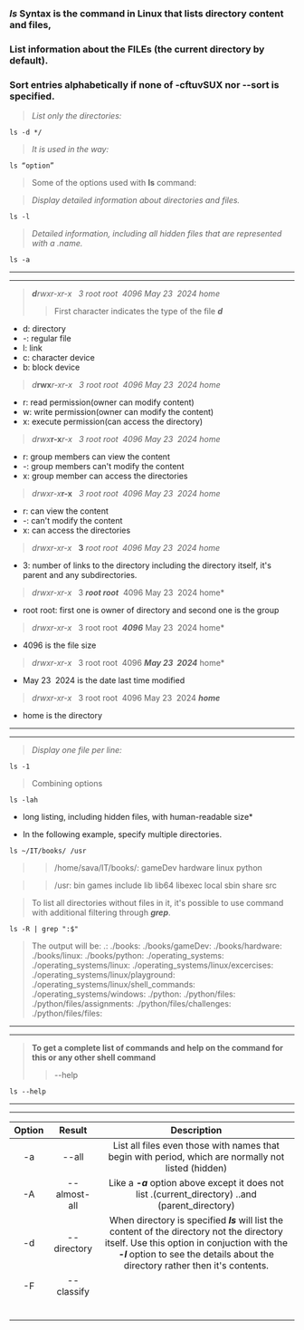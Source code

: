 ### ***ls*** Syntax is the **command** in Linux that lists directory content and files,
### List information about the FILEs (the current directory by default).
### Sort entries alphabetically if none of -cftuvSUX nor --sort is specified.


> *List only the directories:*
```
ls -d */
```

> *It is used in the way:*
```
ls “option”
```


> Some of the options used with **ls** command:

> *Display detailed information about directories and files.*
```
ls -l
```

> *Detailed information, including all hidden files that are represented with a *.name*.*
```
ls -a
```
___
___

> ***d****rwxr-xr-x   3 root root  4096 May 23  2024 home*
>
>> First character indicates the type of the file ***d***
* d: directory
* -: regular file
* l: link
* c: character device
* b: block device

> *d***rwx***r-xr-x   3 root root  4096 May 23  2024 home*
* r: read permission(owner can modify content)
* w: write permission(owner can modify the content)
* x: execute permission(can access the directory)

> *drwx***r-x***r-x   3 root root  4096 May 23  2024 home*
* r: group members can view the content
* -: group members can't modify the content
* x: group member can access the directories

> *drwxr-x***r-x**   *3 root root  4096 May 23  2024 home*
* r: can view the content
* -: can't modify the content
* x: can access the directories

> *drwxr-xr-x*   **3** *root root  4096 May 23  2024 home*
* 3: number of links to the directory including the directory itself, it's parent and any subdirectories.

> *drwxr-xr-x*   3 ***root root***  4096 May 23  2024 home*
* root root: first one is owner of directory and second one is the group

> *drwxr-xr-x*   3 root root  ***4096*** May 23  2024 home*
* 4096 is the file size

> *drwxr-xr-x*   3 root root  4096 ***May 23  2024*** home*
* May 23  2024 is the date last time modified

> *drwxr-xr-x*   3 root root  4096 May 23  2024 ***home***
* home is the directory
___
___

> *Display one file per line:*
```
ls -1
```

> Combining options
```
ls -lah
```
* long listing, including hidden files, with human-readable size*


*  In the following example, specify multiple directories.
>
```
ls ~/IT/books/ /usr
```
>> /home/sava/IT/books/:
gameDev  hardware  linux  python

>> /usr:
bin  games  include  lib  lib64  libexec  local  sbin  share  src



> To list all directories without files in it, it's possible to use
command with additional filtering through ***grep***.
```
ls -R | grep ":$"
```
> The output will be:
.:
./books:
./books/gameDev:
./books/hardware:
./books/linux:
./books/python:
./operating_systems:
./operating_systems/linux:
./operating_systems/linux/excercises:
./operating_systems/linux/playground:
./operating_systems/linux/shell_commands:
./operating_systems/windows:
./python:
./python/files:
./python/files/assignments:
./python/files/challenges:
./python/files/files:

___
___

> **To get a complete list of commands and help on the command for this or any other shell command**
>
>> --help
```
ls --help
```
___
___


| Option | Result | Description |
|:------:|:------:|:-----------:|
|  -a    |   --all    |      List all files even those with names that begin with period, which are normally not listed (hidden)       |
|  -A    |   --almost-all     | Like a ***-a*** option above except it does not list .(current_directory) ..and (parent_directory) |
|  -d    |   --directory     | When directory is specified  ***ls*** will list the content of the directory not the directory itself. Use this option in conjuction with the ***-l*** option to see the details about the directory rather then it's contents.  |
|  -F    |   --classify     |       |
|        |        |             |
|        |        |             |
|        |        |             |
|        |        |             |
|        |        |             |
|        |        |             |

